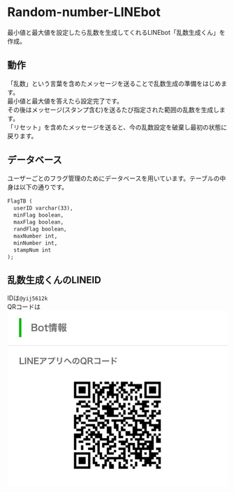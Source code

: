 # Random-number-LINEbot
最小値と最大値を設定したら乱数を生成してくれるLINEbot「乱数生成くん」を作成。

## 動作
「乱数」という言葉を含めたメッセージを送ることで乱数生成の準備をはじめます。  
最小値と最大値を答えたら設定完了です。  
その後はメッセージ(スタンプ含む)を送るたび指定された範囲の乱数を生成します。  
「リセット」を含めたメッセージを送ると、今の乱数設定を破棄し最初の状態に戻ります。 

## データベース  
ユーザーごとのフラグ管理のためにデータベースを用いています。テーブルの中身は以下の通りです。  
```
FlagTB (
  userID varchar(33),
  minFlag boolean,
  maxFlag boolean,
  randFlag boolean,
  maxNumber int,
  minNumber int,
  stampNum int
);
```


## 乱数生成くんのLINEID
IDは`@yij5612k`  
QRコードは  
![qr](https://github.com/Masaki-Okuyama/Random-number-LINEbot/blob/images/randomku_qr.jpg)
